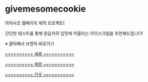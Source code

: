# givemesomecookie
까까사조 웹페이지 제작 프로젝트!

간단한 테스트를 통해 응답자의 입맛에 어울리는 아이스크림을 추천해드립니다!


※ 클릭해서 브랜치 바로가기

<a href="https://github.com/garlicfood/givemesomecookie/tree/PSB"> ========== 새봄 =========== </a>

<a href="https://github.com/garlicfood/givemesomecookie/tree/KJR"> ========== 재령 =========== </a>

<a href="https://github.com/garlicfood/givemesomecookie/tree/KGU"> ========== 건우 =========== </a>
